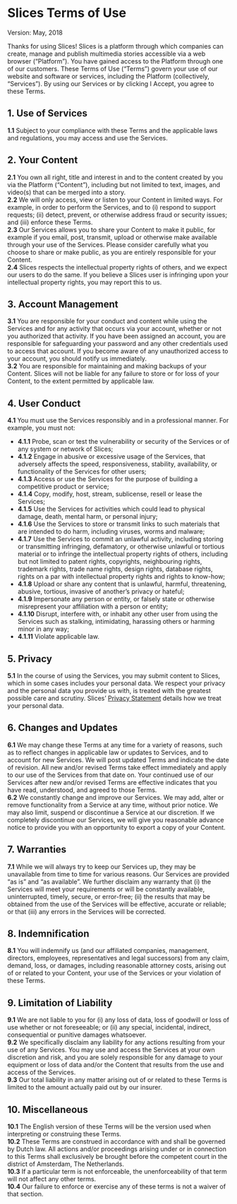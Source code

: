 # Slices Terms of Use 
Version: 	May, 2018

Thanks for using Slices! Slices is a platform through which companies can create, manage and publish multimedia stories accessible via a web browser (“Platform”). You have gained access to the Platform through one of our customers. These Terms of Use (“Terms”) govern your use of our website and software or services, including the Platform (collectively, “Services”). By using our Services or by clicking I Accept, you agree to these Terms. 

## 1. Use of Services
**1.1** Subject to your compliance with these Terms and the applicable laws and regulations, you may access and use the Services.

## 2. Your Content
**2.1** You own all right, title and interest in and to the content created by you via the Platform (“Content”), including but not limited to text, images, and video(s) that can be merged into a story.  
**2.2** We will only access, view or listen to your Content in limited ways. For example, in order to perform the Services, and to (i) respond to support requests; (ii) detect, prevent, or otherwise address fraud or security issues; and (iii) enforce these Terms.  
**2.3** Our Services allows you to share your Content to make it public, for example if you email, post, transmit, upload or otherwise make available through your use of the Services. Please consider carefully what you choose to share or make public, as you are entirely responsible for your Content.  
**2.4** Slices respects the intellectual property rights of others, and we expect our users to do the same. If you believe a Slices user is infringing upon your intellectual property rights, you may report this to us.

## 3. Account Management
**3.1** You are responsible for your conduct and content while using the Services and for any activity that occurs via your account, whether or not you authorized that activity. If you have been assigned an account, you are responsible for safeguarding your password and any other credentials used to access that account. If you become aware of any unauthorized access to your account, you should notify us immediately.  
**3.2** You are responsible for maintaining and making backups of your Content. Slices will not be liable for any failure to store or for loss of your Content, to the extent permitted by applicable law.

## 4. User Conduct
**4.1** You must use the Services responsibly and in a professional manner. For example, you must not:
- **4.1.1** Probe, scan or test the vulnerability or security of the Services or of any system or network of Slices;
- **4.1.2** Engage in abusive or excessive usage of the Services, that adversely affects the speed, responsiveness, stability, availability, or functionality of the Services for other users;
- **4.1.3** Access or use the Services for the purpose of building a competitive product or service;
- **4.1.4** Copy, modify, host, stream, sublicense, resell or lease the Services;
- **4.1.5** Use the Services for activities which could lead to physical damage, death, mental harm, or personal injury;
- **4.1.6** Use the Services to store or transmit links to such materials that are intended to do harm, including viruses, worms and malware;
- **4.1.7** Use the Services to commit an unlawful activity, including storing or transmitting infringing, defamatory, or otherwise unlawful or tortious material or to infringe the intellectual property rights of others, including but not limited to patent rights, copyrights, neighbouring rights, trademark rights, trade name rights, design rights, database rights, rights on a par with intellectual property rights and rights to know-how; 
- **4.1.8** Upload or share any content that is unlawful, harmful, threatening, abusive, tortious, invasive of another’s privacy or hateful;
- **4.1.9** Impersonate any person or entity, or falsely state or otherwise misrepresent your affiliation with a person or entity;
- **4.1.10** Disrupt, interfere with, or inhabit any other user from using the Services such as stalking, intimidating, harassing others or harming minor in any way;
- **4.1.11** Violate applicable law.

## 5. Privacy
**5.1**	In the course of using the Services, you may submit content to Slices, which in some cases includes your personal data. We respect your privacy and the personal data you provide us with, is treated with the greatest possible care and scrutiny. Slices’ [Privacy Statement](https://github.com/Journeyy/slices-privacy-statement/blob/master/slices-privacy-statement.md) details how we treat your personal data.

## 6. Changes and Updates
**6.1**	We may change these Terms at any time for a variety of reasons, such as to reflect changes in applicable law or updates to Services, and to account for new Services. We will post updated Terms and indicate the date of revision. All new and/or revised Terms take effect immediately and apply to our use of the Services from that date on. Your continued use of our Services after new and/or revised Terms are effective indicates that you have read, understood, and agreed to those Terms.  
**6.2**	We constantly change and improve our Services. We may add, alter or remove functionality from a Service at any time, without prior notice. We may also limit, suspend or discontinue a Service at our discretion. If we completely discontinue our Services, we will give you reasonable advance notice to provide you with an opportunity to export a copy of your Content. 

## 7. Warranties
**7.1**	While we will always try to keep our Services up, they may be unavailable from time to time for various reasons. Our Services are provided “as is” and “as available”. We further disclaim any warranty that (i) the Services will meet your requirements or will be constantly available, uninterrupted, timely, secure, or error-free; (ii) the results that may be obtained from the use of the Services will be effective, accurate or reliable; or that (iii) any errors in the Services will be corrected.

## 8. Indemnification
**8.1**	You will indemnify us (and our affiliated companies, management, directors, employees, representatives and legal successors) from any claim, demand, loss, or damages, including reasonable attorney costs, arising out of or related to your Content, your use of the Services or your violation of these Terms.

## 9. Limitation of Liability
**9.1**	We are not liable to you for (i) any loss of data, loss of goodwill or loss of use whether or not foreseeable; or (ii) any special, incidental, indirect, consequential or punitive damages whatsoever.  
**9.2**	We specifically disclaim any liability for any actions resulting from your use of any Services. You may use and access the Services at your own discretion and risk, and you are solely responsible for any damage to your equipment or loss of data and/or the Content that results from the use and access of the Services.  
**9.3**	Our total liability in any matter arising out of or related to these Terms is limited to the amount actually paid out by our insurer.

## 10. Miscellaneous 
**10.1** The English version of these Terms will be the version used when interpreting or construing these Terms.  
**10.2** These Terms are construed in accordance with and shall be governed by Dutch law. All actions and/or proceedings arising under or in connection to this Terms shall exclusively be brought before the competent court in the district of Amsterdam, The Netherlands.  
**10.3** If a particular term is not enforceable, the unenforceability of that term will not affect any other terms.  
**10.4** Our failure to enforce or exercise any of these terms is not a waiver of that section.
